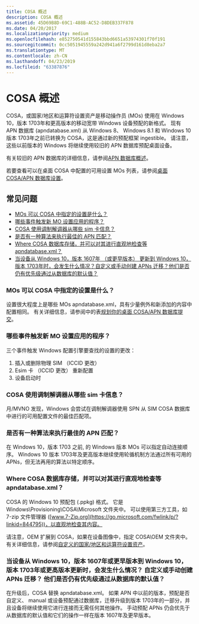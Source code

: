 ```yaml
---
title: COSA 概述
description: COSA 概述
ms.assetid: 45D69B8D-69C1-488B-AC52-D8DEB337F878
ms.date: 04/20/2017
ms.localizationpriority: medium
ms.openlocfilehash: e852750541d155843bbd6651a53974301f70f191
ms.sourcegitcommit: 0cc5051945559a242d941a6f2799d161d8eba2a7
ms.translationtype: MT
ms.contentlocale: zh-CN
ms.lasthandoff: 04/23/2019
ms.locfileid: "63387876"
---
```

# <a name="cosa-overview"></a>COSA 概述

COSA，或国家/地区和运算符设置资产是移动操作员 (MOs) 使用在 Windows 10，版本 1703年和更高版本的移动宽带 Windows 设备预配的新格式。 现有 APN 数据库 (apndatabase.xml) 从 Windows 8、 Windows 8.1 和 Windows 10 版本 1703年之前已转换为 COSA，这是通过新的预配框架 ingestible。 请注意，这些以前版本的 Windows 将继续使用较旧的 APN 数据库预配桌面设备。

有关较旧的 APN 数据库的详细信息，请参阅[APN 数据库概述](apn-database-overview.md)。

若要查看可以在桌面 COSA 中配置的可用设置 MOs 列表，请参阅[桌面 COSA/APN 数据库设置](desktop-cosa-apn-database-settings.md)。

## <a name="faq"></a>常见问题

- [MOs 可以 COSA 中指定的设置是什么？](#settings)
- [哪些事件触发新 MO 设置应用的程序？](#events)
- [COSA 使用调制解调器从哪些 sim 卡信息？](#SIMinfo)
- [是否有一种算法来执行最佳的 APN 匹配？](#APNmatch)
- [Where COSA 数据库存储，并可以对其进行直观地检查等 apndatabase.xml？](#location)
- [当设备从 Windows 10，版本 1607年 （或更早版本） 更新到 Windows 10，版本 1703年时，会发生什么情况？自定义或手动创建 APNs 迁移？他们是否仍有优先级通过从数据库的默认值？](#update)

### <a href="" id="settings"></a> MOs 可以 COSA 中指定的设置是什么？

设置很大程度上是哪些 MOs apndatabase.xml，具有少量例外和新添加的内容中配置相同。 有关详细信息，请参阅中的表[规划你的桌面 COSA/APN 数据库提交](planning-your-desktop-cosa-apn-database-submission.md)。

### <a href="" id="events"></a> 哪些事件触发新 MO 设置应用的程序？

三个事件触发 Windows 配置引擎要查找的设置的更改： 

1.  插入或删除物理 SIM （ICCID 更改）
2.  Esim 卡 （ICCID 更改） 重新配置
3.  设备启动时

### <a href="" id="SIMinfo"></a> COSA 使用调制解调器从哪些 sim 卡信息？

月/MVNO 发现，Windows 会尝试在调制解调器使用 SPN 从 SIM COSA 数据库中进行的可用配置文件的最佳匹配项。

### <a href="" id="APNmatch"></a> 是否有一种算法来执行最佳的 APN 匹配？

在 Windows 10，版本 1703 之前, 的 Windows 版本 MOs 可以指定自动连接顺序。 Windows 10 版本 1703年及更高版本继续使用轮循机制方法通过所有可用的 APNs，但无法再用的算法以特定顺序。

### <a href="" id="location"></a> Where COSA 数据库存储，并可以对其进行直观地检查等 apndatabase.xml？

COSA 的 Windows 10 预配包 (.ppkg) 格式。 它是 Windows\Provisioning\COSA\Microsoft 文件夹中。 可以使用第三方工具，如 7-zip 文件管理器 ([www.7-Zip.org](https://go.microsoft.com/fwlink/p/?linkid=844795))，以直观地检查其内容。

请注意，OEM 扩展到 COSA，如果在设备图像中，指定 COSA\OEM 文件夹中。 有关详细信息，请参阅[自定义的国家/地区和运算符设置资产](https://msdn.microsoft.com/windows/hardware/commercialize/customize/desktop/customize-cosa)。

### <a href="" id="update"></a> 当设备从 Windows 10，版本 1607年或更早版本到 Windows 10，版本 1703年或更高版本更新时，会发生什么情况？ 自定义或手动创建 APNs 迁移？ 他们是否仍有优先级通过从数据库的默认值？

在升级后，COSA 替换 apndatabase.xml。 如果 APN 中以前的版本，预配是否自定义、 manual 或设备预配通过数据库，迁移升级到版本 1703年的一部分，并且设备将继续使用它进行连接而无需任何其他操作。 手动预配 APNs 仍会优先于从数据库的默认值和它们的操作一样在版本 1607年及更早版本。

